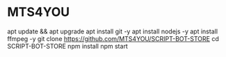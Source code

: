 # MTS4YOU

apt update && apt upgrade
apt install git -y
apt install nodejs -y
apt install ffmpeg -y
git clone https://github.com/MTS4YOU/SCRIPT-BOT-STORE
cd SCRIPT-BOT-STORE
npm install
npm start
